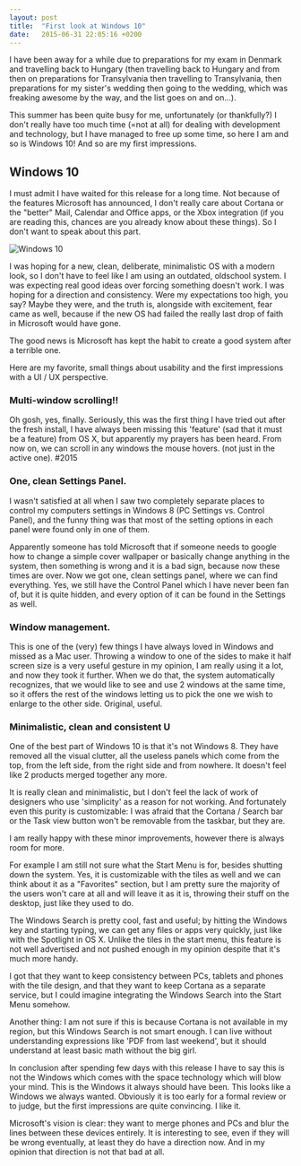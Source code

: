 ```yaml
---
layout: post
title:  "First look at Windows 10"
date:   2015-06-31 22:05:16 +0200
---
```

I have been away for a while due to preparations for my exam in Denmark and travelling back to Hungary (then travelling back to Hungary and from then on preparations for Transylvania then travelling to Transylvania, then preparations for my sister's wedding then going to the wedding, which was freaking awesome by the way, and the list goes on and on...).

This summer has been quite busy for me, unfortunately (or thankfully?) I don't really have too much time (=not at all) for dealing with development and technology, but I have managed to free up some time, so here I am and so is Windows 10! And so are my first impressions.

## Windows 10

I must admit I have waited for this release for a long time. Not because of the features Microsoft has announced, I don't really care about Cortana or the "better" Mail, Calendar and Office apps, or the Xbox integration (if you are reading this, chances are you already know about these things). So I don't want to speak about this part.

![Windows 10]({{site.cdn_path}}/img/posts/2015-06-31-first-look-at-windows-10/windows10.png "Windows 10")

I was hoping for a new, clean, deliberate, minimalistic OS with a modern look, so I don't have to feel like I am using an outdated, oldschool system. I was expecting real good ideas over forcing something doesn't work. I was hoping for a direction and consistency. Were my expectations too high, you say? Maybe they were, and the truth is, alongside with excitement, fear came as well, because if the new OS had failed the really last drop of faith in Microsoft would have gone.

The good news is Microsoft has kept the habit to create a good system after a terrible one.

Here are my favorite, small things about usability and the first impressions with a UI / UX perspective.

### Multi-window scrolling!! 
Oh gosh, yes, finally. Seriously, this was the first thing I have tried out after the fresh install, I have always been missing this 'feature' (sad that it must be a feature) from OS X, but apparently my prayers has been heard. From now on, we can scroll in any windows the mouse hovers. (not just in the active one). #2015

### One, clean Settings Panel.
I wasn't satisfied at all when I saw two completely separate places to control my computers settings in Windows 8 (PC Settings vs. Control Panel), and the funny thing was that most of the setting options in each panel were found only in one of them.

Apparently someone has told Microsoft that if someone needs to google how to change a simple cover wallpaper or basically change anything in the system, then something is wrong and it is a bad sign, because now these times are over. Now we got one, clean settings panel, where we can find everything. Yes, we still have the Control Panel which I have never been fan of, but it is quite hidden, and every option of it can be found in the Settings as well.

### Window management.
This is one of the (very) few things I have always loved in Windows and missed as a Mac user. Throwing a window to one of the sides to make it half screen size is a very useful gesture in my opinion, I am really using it a lot, and now they took it further. When we do that, the system automatically recognizes, that we would like to see and use 2 windows at the same time, so it offers the rest of the windows letting us to pick the one we wish to enlarge to the other side. Original, useful.

### Minimalistic, clean and consistent U
One of the best part of Windows 10 is that it's not Windows 8. They have removed all the visual clutter, all the useless panels which come from the top, from the left side, from the right side and from nowhere. It doesn't feel like 2 products merged together any more.

It is really clean and minimalistic, but I don't feel the lack of work of designers who use 'simplicity' as a reason for not working. And fortunately even this purity is customizable: I was afraid that the Cortana / Search bar or the Task view button won't be removable from the taskbar, but they are.

I am really happy with these minor improvements, however there is always room for more.

For example I am still not sure what the Start Menu is for, besides shutting down the system. Yes, it is customizable with the tiles as well and we can think about it as a "Favorites" section, but I am pretty sure the majority of the users won't care at all and will leave it as it is, throwing their stuff on the desktop, just like they used to do.

The Windows Search is pretty cool, fast and useful; by hitting the Windows key and starting typing, we can get any files or apps very quickly, just like with the Spotlight in OS X. Unlike the tiles in the start menu, this feature is not well advertised and not pushed enough in my opinion despite that it's much more handy.

I got that they want to keep consistency between PCs, tablets and phones with the tile design, and that they want to keep Cortana as a separate service, but I could imagine integrating the Windows Search into the Start Menu somehow.

Another thing: I am not sure if this is because Cortana is not available in my region, but this Windows Search is not smart enough. I can live without understanding expressions like 'PDF from last weekend', but it should understand at least basic math without the big girl.

In conclusion after spending few days with this release I have to say this is not the Windows which comes with the space technology which will blow your mind. This is the Windows it always should have been. This looks like a Windows we always wanted. Obviously it is too early for a formal review or to judge, but the first impressions are quite convincing. I like it.

Microsoft's vision is clear: they want to merge phones and PCs and blur the lines between these devices entirely. It is interesting to see, even if they will be wrong eventually, at least they do have a direction now. And in my opinion that direction is not that bad at all.